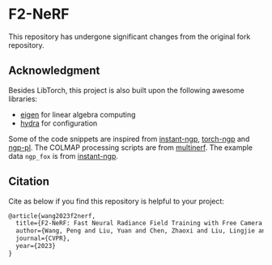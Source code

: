 # F2-NeRF

This repository has undergone significant changes from the original fork repository.

## Acknowledgment

Besides LibTorch, this project is also built upon the following awesome libraries:

- [eigen](https://eigen.tuxfamily.org/index.php?title=Main_Page) for linear algebra computing
- [hydra](https://github.com/facebookresearch/hydra) for configuration

Some of the code snippets are inspired from [instant-ngp](https://github.com/NVlabs/instant-ngp), [torch-ngp](https://github.com/ashawkey/torch-ngp) and [ngp-pl](https://github.com/kwea123/ngp_pl).
The COLMAP processing scripts are from [multinerf](https://github.com/google-research/multinerf). The example data `ngp_fox` is from  [instant-ngp](https://github.com/NVlabs/instant-ngp).

## Citation

Cite as below if you find this repository is helpful to your project:

```tex
@article{wang2023f2nerf,
  title={F2-NeRF: Fast Neural Radiance Field Training with Free Camera Trajectories},
  author={Wang, Peng and Liu, Yuan and Chen, Zhaoxi and Liu, Lingjie and Liu, Ziwei and Komura, Taku and Theobalt, Christian and Wang, Wenping},
  journal={CVPR},
  year={2023}
}
```
